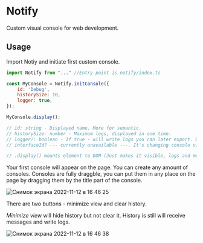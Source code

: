 # Notify

Custom visual console for web development.

## Usage

Import Notiy and initiate first custom console.

```js
import Notify from "..." //Entry point is notify/index.ts

const MyConsole = Notify.initConsole({
    id: 'Debug',
    historySize: 10,
    logger: true, 
});

MyConsole.display();

// id: string - Displayed name. More for semantic.
// historySize: number - Maximum logs, displayed in one time.
// logger?: boolean - If true - will write logs you can later export. Default - false.
// interfaceId? --- currently unavailable ---. It's changing console view interface. Default - 'terminal'.

// .display() mounts element to DOM (Just makes it visible, logs and messages are still working even it don't mounted). it can take a parameter - custom mount point. By default it's document.body.
```
Your first console will appear on the page. You can create any amount of consoles.
Consoles are fully draggble, you can put them in any place on the page by dragging them by the title part of the console.

![Снимок экрана 2022-11-12 в 16 46 25](https://user-images.githubusercontent.com/118057254/201477439-fb154a49-2f29-41f6-a350-d67b79ef2f92.png)

There are two buttons - minimize view and clear history.

*Minimize view* will hide history but not clear it. History is still will receive messages and write logs.

![Снимок экрана 2022-11-12 в 16 46 38](https://user-images.githubusercontent.com/118057254/201477848-5e4f4d8f-9f3a-4137-8a21-ef2264c268e6.png)
